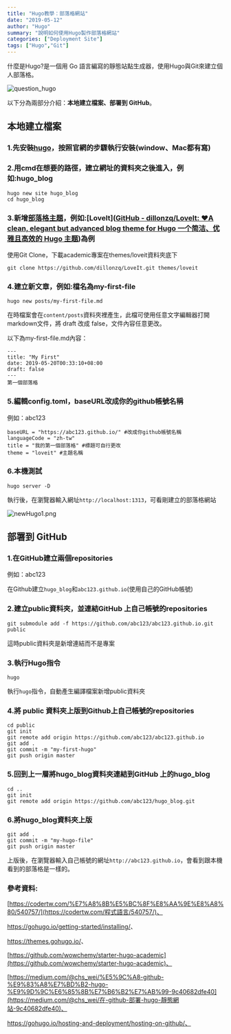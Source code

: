 ```yaml
---
title: "Hugo教學：部落格網站"
date: "2019-05-12"
author: "Hugo"
summary: "說明如何使用Hugo製作部落格網站"
categories: ["Deployment Site"]
tags: ["Hugo","Git"]
---
```


什麼是Hugo?是一個用 Go 語言編寫的靜態站點生成器，使用Hugo與Git來建立個人部落格。

![question_hugo](https://coolgood88142.github.io/images/question_hugo.png)

以下分為兩部分介紹：**本地建立檔案、部署到 GitHub**。

## **本地建立檔案**

### 1.先安裝[hugo](https://gohugo.io/getting-started/installing/)，按照官網的步驟執行安裝(window、Mac都有寫)

### 2.用cmd在想要的路徑，建立網址的資料夾之後進入，例如:hugo_blog

```
hugo new site hugo_blog
cd hugo_blog
```

### 3.新增[部落格主題](<https://themes.gohugo.io/>)，例如:[LoveIt]([GitHub - dillonzq/LoveIt: ❤️A clean, elegant but advanced blog theme for Hugo 一个简洁、优雅且高效的 Hugo 主题](https://github.com/dillonzq/LoveIt))為例

使用Git Clone，下載academic專案在themes/loveit資料夾底下

```
git clone https://github.com/dillonzq/LoveIt.git themes/loveit
```

### 4.建立新文章，例如:檔名為my-first-file

```
hugo new posts/my-first-file.md
```

在時檔案會在`content/posts`資料夾裡產生，此檔可使用任意文字編輯器打開markdown文件，將 draft 改成 false，文件內容任意更改。

以下為my-first-file.md內容：

```
---
title: "My First"
date: 2019-05-20T00:33:10+08:00
draft: false
---
第一個部落格
```

### 5.編輯config.toml，baseURL改成你的github帳號名稱

例如：abc123

```
baseURL = "https://abc123.github.io/" #改成你github帳號名稱
languageCode = "zh-tw"
title = "我的第一個部落格" #標題可自行更改
theme = "loveit" #主題名稱
```

### 6.本機測試

```
hugo server -D
```

執行後，在瀏覽器輸入網址`http://localhost:1313`，可看剛建立的部落格網站

![newHugo1.png](C:\xampp\htdocs\markdown_note\assets\images\newHugo1.png)

## **部署到 GitHub**

### 1.在GitHub建立兩個repositories

例如：abc123

在Github建立`hugo_blog`和`abc123.github.io`(使用自己的GitHub帳號)

### 2.建立public資料夾，並連結GitHub 上自己帳號的repositories

```
git submodule add -f https://github.com/abc123/abc123.github.io.git public
```

這時public資料夾是新增連結而不是專案

### 3.執行Hugo指令

```
hugo
```

執行`hugo`指令，自動產生編譯檔案新增public資料夾

### 4.將 public 資料夾上版到Github上自己帳號的repositories

```
cd public
git init
git remote add origin https://github.com/abc123/abc123.github.io
git add .
git commit -m "my-first-hugo"
git push origin master
```

### 5.回到上一層將hugo_blog資料夾連結到GitHub 上的hugo_blog

```
cd ..
git init
git remote add origin https://github.com/abc123/hugo_blog.git
```

### 6.將hugo_blog資料夾上版

```
git add .
git commit -m "my-hugo-file"
git push origin master
```

上版後，在瀏覽器輸入自己帳號的網址`http://abc123.github.io`，會看到跟本機看到的部落格是一樣的。

### 參考資料:

[https://codertw.com/%E7%A8%8B%E5%BC%8F%E8%AA%9E%E8%A8%80/540757/](https://codertw.com/程式語言/540757/)、

<https://gohugo.io/getting-started/installing/>、

<https://themes.gohugo.io/>、

[https://github.com/wowchemy/starter-hugo-academic](https://github.com/wowchemy/starter-hugo-academic)、

[https://medium.com/@chs_wei/%E5%9C%A8-github-%E9%83%A8%E7%BD%B2-hugo-%E9%9D%9C%E6%85%8B%E7%B6%B2%E7%AB%99-9c40682dfe40](https://medium.com/@chs_wei/在-github-部署-hugo-靜態網站-9c40682dfe40)、

https://gohugo.io/hosting-and-deployment/hosting-on-github/、
